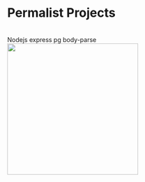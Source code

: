 <h1>Permalist Projects</h1>
<br>
<span>Nodejs express pg body-parse</span>
<br>
<img src="https://github.com/user-attachments/assets/3ec4d0f6-fc8b-4dcc-99c4-8e17de3212fc" width="300" />
